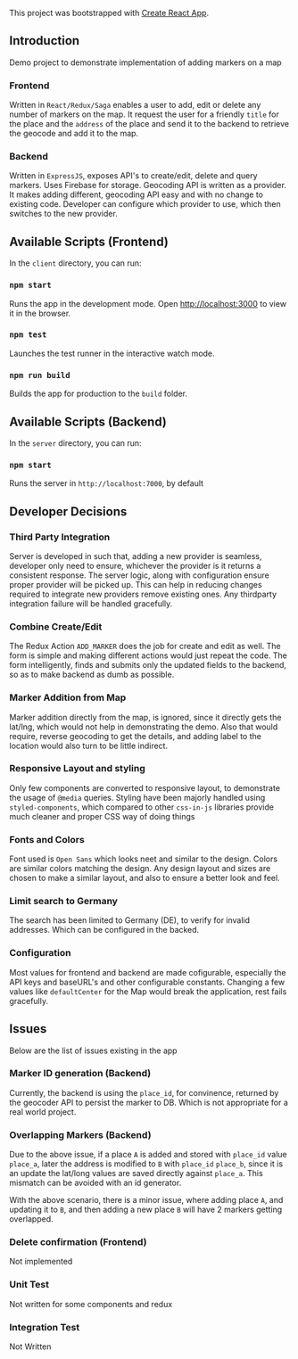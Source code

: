 This project was bootstrapped with [Create React App](https://github.com/facebook/create-react-app).

## Introduction

Demo project to demonstrate implementation of adding markers on a map

### Frontend

Written in `React/Redux/Saga` enables a user to add, edit or delete any number of markers on the map.
It request the user for a friendly `title` for the place and the `address` of the place and send it to the backend to retrieve the geocode and add it to the map.

### Backend

Written in `ExpressJS`, exposes API's to create/edit, delete and query markers.
Uses Firebase for storage. Geocoding API is written as a provider. It makes adding different, geocoding API easy and with no change to existing code. Developer can configure which provider to use, which then switches to the new provider.

## Available Scripts (Frontend)

In the `client` directory, you can run:

### `npm start`

Runs the app in the development mode.
Open [http://localhost:3000](http://localhost:3000) to view it in the browser.

### `npm test`

Launches the test runner in the interactive watch mode.

### `npm run build`

Builds the app for production to the `build` folder.

## Available Scripts (Backend)

In the `server` directory, you can run:

### `npm start`

Runs the server in  `http://localhost:7000`, by default


## Developer Decisions


### Third Party Integration

Server is developed in such that, adding a new provider is seamless, developer only need to ensure, whichever the provider is it returns a consistent response. The server logic, along with configuration ensure proper provider will be picked up. This can help in reducing changes required to integrate new providers remove existing ones.
Any thirdparty integration failure will be handled gracefully.

### Combine Create/Edit

The Redux Action `ADD_MARKER` does the job for create and edit as well. The form is simple and making different actions would just repeat the code. The form intelligently, finds and submits only the updated fields to the backend, so as to make backend as dumb as possible.

### Marker Addition from Map

Marker addition directly from the map, is ignored, since it directly gets the lat/lng, which would not help in demonstrating the demo. Also that would require, reverse geocoding to get the details, and adding label to the location would also turn to be little indirect.


### Responsive Layout and styling

Only few components are converted to responsive layout, to demonstrate the usage of `@media` queries. Styling have been majorly handled using `styled-components`, which compared to other `css-in-js` libraries provide much cleaner and proper CSS way of doing things

### Fonts and Colors

Font used is `Open Sans` which looks neet and similar to the design. Colors are similar colors matching the design. Any design layout and sizes are chosen to make a similar layout, and also to ensure a better look and feel.

### Limit search to Germany

The search has been limited to Germany (DE), to verify for invalid addresses. Which can be configured in the backed.

### Configuration

Most values for frontend and backend are made cofigurable, especially the API keys and baseURL's and other configurable constants.
Changing a few values like `defaultCenter` for the Map would break the application, rest fails gracefully.



## Issues

Below are the list of issues existing in the app

### Marker ID generation (Backend)

Currently, the backend is using the `place_id`, for convinence, returned by the geocoder API to persist the marker to DB. Which is not appropriate for a real world project. 

### Overlapping Markers (Backend)

Due to the above issue, if a  place `A` is added and stored with `place_id` value `place_a`, later the address is modified to `B` with `place_id` `place_b`, since it is an update the lat/long values are saved directly against `place_a`. This mismatch can be avoided with an id generator.

With the above scenario, there is a minor issue, where adding place `A`, and updating it to `B`, and then adding a new place `B` will have 2 markers getting overlapped.

### Delete confirmation (Frontend)

Not implemented

### Unit Test

Not written for some components and redux

### Integration Test

Not Written
